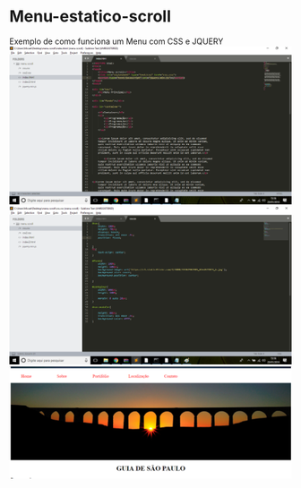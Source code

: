 # Menu-estatico-scroll
Exemplo de como funciona um Menu com CSS e JQUERY 
<img src="img/1.png">
<img src ="img/2.png">
<img src="img/3.png">
